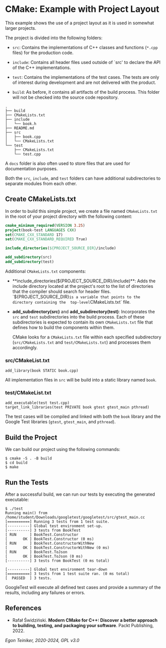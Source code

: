 # CMake: Example with Project Layout

This example shows the use of a project layout as it is used in somewhat larger projects.

The project is divided into the following folders:
* `src`: Contains the implementations of C++ classes and functions (`*.cpp` files) 
    for the production code.

* `include`: Contains all header files used outside of `src' to declare the API 
    of the C++ implementations.

* `test`: Contains the implementations of the test cases. The tests are only of 
    interest during development and are not delivered with the product.

* `build`: As before, it contains all artifacts of the build process.
    This folder will not be checked into the source code repository.

```
.
├── build
├── CMakeLists.txt
├── include
│   └── book.h
├── README.md
├── src
│   ├── book.cpp
│   └── CMakeLists.txt
└── test
    ├── CMakeLists.txt
    └── test.cpp
```

A `docs` folder is also often used to store files that are used for documentation 
purposes. 

Both the `src`, `include`, and `test` folders can have additional subdirectories 
to separate modules from each other.

## Create CMakeLists.txt
In order to build this simple project, we create a file named `CMakeLists.txt` 
in the root of your project directory with the following content:

```CMake
cmake_minimum_required(VERSION 3.25)
project(book-test LANGUAGES CXX)
set(CMAKE_CXX_STANDARD 17)
set(CMAKE_CXX_STANDARD_REQUIRED True)

include_directories(${PROJECT_SOURCE_DIR}/include)

add_subdirectory(src)
add_subdirectory(test)
```

Additional `CMakeLists.txt` components:

* **include_directories(${PROJECT_SOURCE_DIR}/include)**: Adds the include directory 
    located at the project's root to the list of directories that the compiler should 
    search for header files.
    `${PROJECT_SOURCE_DIR}` is a variable that points to the directory containing the 
    top-level `CMakeLists.txt` file.

* **add_subdirectory(src)** and **add_subdirectory(test)**:
    Incorporates the `src` and `test` subdirectories into the build process. Each 
    of these subdirectories is expected to contain its own `CMakeLists.txt` file 
    that defines how to build the components within them.

    CMake looks for a `CMakeLists.txt` file within each specified subdirectory 
    (`src/CMakeLists.txt` and `test/CMakeLists.txt`) and processes them accordingly.

### src/CMakeList.txt

```
add_library(book STATIC book.cpp)
```

All implementation files in `src` will be build into a static library named `book`.

### test/CMakeList.txt

```
add_executable(test test.cpp)
target_link_libraries(test PRIVATE book gtest gtest_main pthread)
```

The test cases will be compiled and linked with both the `book` library and the 
Google Test libraries (`gtest`, `gtest_main`, and `pthread`).


## Build the Project

We can build our project using the following commands:

```
$ cmake -S . -B build
$ cd build 
$ make
```

## Run the Tests 

After a successful build, we can run our tests by executing the generated 
executable:

```
$ ./test
Running main() from /home/student/Downloads/googletest/googletest/src/gtest_main.cc
[==========] Running 3 tests from 1 test suite.
[----------] Global test environment set-up.
[----------] 3 tests from BookTest
[ RUN      ] BookTest.Constructor
[       OK ] BookTest.Constructor (0 ms)
[ RUN      ] BookTest.ConstructorWithNew
[       OK ] BookTest.ConstructorWithNew (0 ms)
[ RUN      ] BookTest.ToJson
[       OK ] BookTest.ToJson (0 ms)
[----------] 3 tests from BookTest (0 ms total)

[----------] Global test environment tear-down
[==========] 3 tests from 1 test suite ran. (0 ms total)
[  PASSED  ] 3 tests.
```

GoogleTest will execute all defined test cases and provide a summary of the results, 
including any failures or errors.


## References

* Rafał Świdziński. **Modern CMake for C++: Discover a better approach to building, testing, and packaging your software**. Packt Publishing, 2022.
	
*Egon Teiniker, 2020-2024, GPL v3.0*